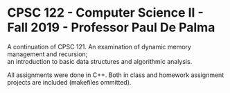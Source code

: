# CPSC 122 - Computer Science II - Fall 2019 - Professor Paul De Palma  

A continuation of CPSC 121. An examination of dynamic memory management and recursion;   
an introduction to basic data structures and algorithmic analysis. 

All assignments were done in C++. Both in class and homework assignment projects are included (makefiles ommitted).